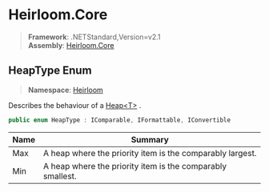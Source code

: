 # Heirloom.Core

> **Framework**: .NETStandard,Version=v2.1  
> **Assembly**: [Heirloom.Core][0]  

## HeapType Enum

> **Namespace**: [Heirloom][0]  

Describes the behaviour of a [Heap\<T>][1] .

```cs
public enum HeapType : IComparable, IFormattable, IConvertible
```

| Name | Summary                                                    |
|------|------------------------------------------------------------|
| Max  | A heap where the priority item is the comparably largest.  |
| Min  | A heap where the priority item is the comparably smallest. |

[0]: ../../Heirloom.Core.md
[1]: Heap[T].md
